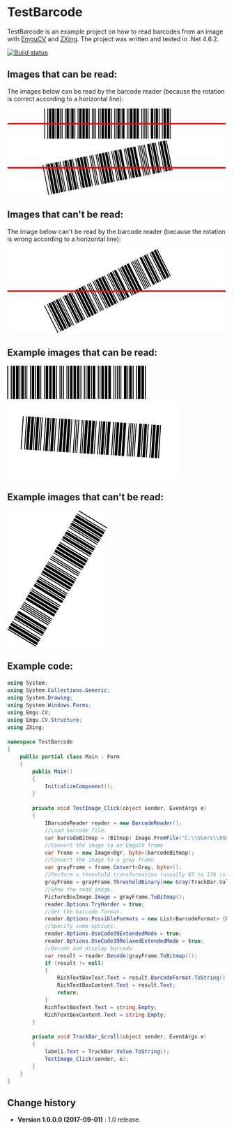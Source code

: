 TestBarcode
====================================

TestBarcode is an example project on how to read barcodes from an image with [EmguCV](http://www.emgu.com/wiki/index.php/Main_Page) and [ZXing](https://github.com/micjahn/ZXing.Net). 
The project was written and tested in .Net 4.6.2.

[![Build status](https://ci.appveyor.com/api/projects/status/9id69y2gmy4okk30?svg=true)](https://ci.appveyor.com/project/SeppPenner/emgucvzxingbarcodeexample)

## Images that can be read:

The images below can be read by the barcode reader (because the rotation is correct according to a horizontal line):

![](https://github.com/SeppPenner/EmguCVZXingBarcodeExample/blob/master/Images/Barcode_1.png)
![](https://github.com/SeppPenner/EmguCVZXingBarcodeExample/blob/master/Images/Barcode_2.png)

## Images that can't be read:

The image below can't be read by the barcode reader (because the rotation is wrong according to a horizontal line):

![](https://github.com/SeppPenner/EmguCVZXingBarcodeExample/blob/master/Images/Barcode_3.png)

## Example images that can be read:

![](https://github.com/SeppPenner/EmguCVZXingBarcodeExample/blob/master/Images/barcode.png)
![](https://github.com/SeppPenner/EmguCVZXingBarcodeExample/blob/master/Images/barcode2.png)

## Example images that can't be read:

![](https://github.com/SeppPenner/EmguCVZXingBarcodeExample/blob/master/Images/barcode3.png)

## Example code:
```csharp
using System;
using System.Collections.Generic;
using System.Drawing;
using System.Windows.Forms;
using Emgu.CV;
using Emgu.CV.Structure;
using ZXing;

namespace TestBarcode
{
    public partial class Main : Form
    {
        public Main()
        {
            InitializeComponent();
        }

        private void TestImage_Click(object sender, EventArgs e)
        {
            IBarcodeReader reader = new BarcodeReader();
			//Load barcode file.
            var barcodeBitmap = (Bitmap) Image.FromFile("C:\\Users\\ASDF\\Desktop\\Test.jpg");
			//Convert the image to an EmguCV frame
            var frame = new Image<Bgr, byte>(barcodeBitmap);
			//Convert the image to a gray frame.
            var grayFrame = frame.Convert<Gray, byte>();
			//Perform a threshold transformation (usually 87 to 170 is a good value for the first parameter).
            grayFrame = grayFrame.ThresholdBinary(new Gray(TrackBar.Value), new Gray(255));
			//Show the read image.
            PictureBoxImage.Image = grayFrame.ToBitmap();
            reader.Options.TryHarder = true;
			//Set the barcode format.
            reader.Options.PossibleFormats = new List<BarcodeFormat> {BarcodeFormat.CODE_39};
			//Specify some options.
            reader.Options.UseCode39ExtendedMode = true;
            reader.Options.UseCode39RelaxedExtendedMode = true;
			//Decode and display barcode.
            var result = reader.Decode(grayFrame.ToBitmap());
            if (result != null)
            {
                RichTextBoxText.Text = result.BarcodeFormat.ToString();
                RichTextBoxContent.Text = result.Text;
                return;
            }
            RichTextBoxText.Text = string.Empty;
            RichTextBoxContent.Text = string.Empty;
        }

        private void TrackBar_Scroll(object sender, EventArgs e)
        {
            label1.Text = TrackBar.Value.ToString();
            TestImage_Click(sender, e);
        }
    }
}
```

Change history
--------------

* **Version 1.0.0.0 (2017-09-01)** : 1.0 release.